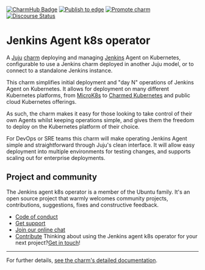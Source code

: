 [![CharmHub Badge](https://charmhub.io/jenkins-agent-k8s/badge.svg)](https://charmhub.io/jenkins-agent-k8s)
[![Publish to edge](https://github.com/canonical/jenkins-agent-k8s-operator/actions/workflows/publish_charm.yaml/badge.svg)](https://github.com/canonical/jenkins-agent-k8s-operator/actions/workflows/publish_charm.yaml)
[![Promote charm](https://github.com/canonical/jenkins-agent-k8s-operator/actions/workflows/promote_charm.yaml/badge.svg)](https://github.com/canonical/jenkins-agent-k8s-operator/actions/workflows/promote_charm.yaml)
[![Discourse Status](https://img.shields.io/discourse/status?server=https%3A%2F%2Fdiscourse.charmhub.io&style=flat&label=CharmHub%20Discourse)](https://discourse.charmhub.io)

# Jenkins Agent k8s operator

A [Juju](https://juju.is/) [charm](https://juju.is/docs/olm/charmed-operators) deploying and managing [Jenkins](https://www.jenkins.io/) Agent on Kubernetes, configurable to use a Jenkins charm deployed in another Juju model, or to connect to a standalone Jenkins instance.

This charm simplifies initial deployment and "day N" operations of Jenkins Agent on Kubernetes. It allows for deployment on many  different Kubernetes platforms, from [MicroK8s](https://microk8s.io) to [Charmed Kubernetes](https://ubuntu.com/kubernetes/charmed-k8s) and public cloud Kubernetes offerings.

As such, the charm makes it easy for those looking to take control of their own Agents whilst keeping operations simple, and gives them the freedom to deploy on the Kubernetes platform of their choice.

For DevOps or SRE teams this charm will make operating Jenkins Agent simple and straightforward through Juju's clean interface. It will allow easy deployment into multiple environments for testing changes, and supports scaling out for enterprise deployments.

## Project and community

The Jenkins agent k8s operator is a member of the Ubuntu family. It's an open source project that warmly welcomes community  projects, contributions, suggestions, fixes and constructive feedback.
* [Code of conduct](https://ubuntu.com/community/code-of-conduct)
* [Get support](https://discourse.charmhub.io/)
* [Join our online chat](https://app.element.io/#/room/#charmhub-charmdev:ubuntu.com)
* [Contribute](https://charmhub.io/jenkins-agent-k8s-operator/docs/how-to-contribute)
Thinking about using the Jenkins agent k8s operator for your next project?[Get in touch](https://app.element.io/#/room/#charmhub-charmdev:ubuntu.com)!

---

For further details,
[see the charm's detailed documentation](https://charmhub.io/jenkins-agent-k8s).

